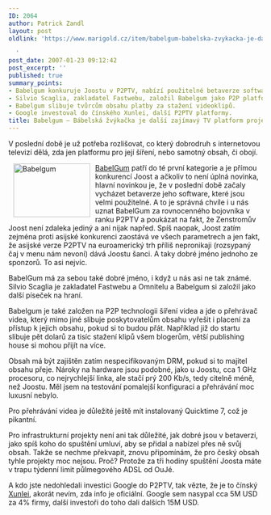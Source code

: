 ```yaml
---
ID: 2064
author: Patrick Zandl
layout: post
oldlink: 'https://www.marigold.cz/item/babelgum-babelska-zvykacka-je-dalsi-zajimavy-tv-platform-projekt

  '
post_date: 2007-01-23 09:12:42
post_excerpt: ''
published: true
summary_points:
- Babelgum konkuruje Joostu v P2PTV, nabízí použitelné betaverze softwaru.
- Silvio Scaglia, zakladatel Fastwebu, založil Babelgum jako P2P platformu.
- Babelgum slibuje tvůrcům obsahu platby za stažení videoklipů.
- Google investoval do čínského Xunlei, další P2PTV platformy.
title: Babelgum – Bábelská žvýkačka je další zajímavý TV platform projekt
---
```


<texy>V poslední době je už potřeba rozlišovat, co který dobrodruh s internetovou televizí dělá, zda jen platformu pro její šíření, nebo samotný obsah, či obojí. 

<img src="http://www.marigold.cz/wp-content/babelgum.jpg" width="152" height="106" alt="Babelgum" title="Babelgum" hspace="10" align="left" />

<a href="http://www.babelgum.com">BabelGum</a> patří do té první kategorie a je přímou konkurencí Joost a ačkoliv to není úplná novinka, hlavní novinkou je, že v poslední době začaly vycházet betaverze jeho software, které jsou velmi použitelné. A to je správná chvíle i u nás uznat BabelGum za rovnocenného bojovníka v ranku P2PTV a poukázat na fakt, že Zenstromův Joost není zdaleka jediný a ani nijak napřed. Spíš naopak, Joost zatím zejména proti asijské konkurenci zaostává ve všech parametrech a jen fakt, že asijské verze P2PTV na euroamerický trh příliš nepronikaji (rozsypaný čaj v menu nám nevoní) dává Joostu šanci. A taky dobré jméno jednoho ze sponzorů. To asi nejvíc.

BabelGum má za sebou také dobré jméno, i když u nás asi ne tak známé. Silvio Scaglia je zakladatel Fastwebu a Omnitelu a Babelgum si založil jako další píseček na hraní. 

Babelgum je  také založen na P2P technologii šíření videa a jde o přehrávač videa, který mimo jiné slibuje poskytovatelům obsahu vyřešit i placení za přístup k jejich obsahu, pokud si to budou přát. Například již do startu slibuje pět dolarů za tisíc stažení klipů všem blogerům, větší publishing house si mohou přijít na více. 

Obsah má být zajištěn zatím nespecifikovaným DRM, pokud si to majitel obsahu přeje. Nároky na hardware jsou podobné, jako u Joostu, cca 1 GHz procesoru, co nejrychlejší linka, ale stačí prý 200 Kb/s, tedy citelně méně, než Joostu. Měl jsem na testování pomalejší konfiguraci a přehrávání moc luxusní nebylo.

Pro přehrávání videa je důležité ještě mít instalovaný Quicktime 7, což je pikantní. 

Pro infrastrukturní projekty není ani tak důležité, jak dobré jsou v betaverzi, jako spíš koho do spuštění umluví, aby se přidal a nabízel přes ně svůj obsah. Takže se nechme překvapit, znovu připomínám, že pro český obsah tyhle projekty moc nejsou. Proč? Protože za tři hodiny spuštění Joosta máte v trapu týdenní limit půlmegového ADSL od OuJé.

A kdo jste nedohledali investici Google do P2PTV, tak vězte, že je to čínský <a href="http://www.xunlei.com/">Xunlei</a>, akorát nevím, zda info je oficiální.  Google sem nasypal cca 5M USD za 4% firmy, další investoři do toho dali dalších 15M USD.